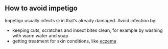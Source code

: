 ## How to avoid impetigo

Impetigo usually infects skin that’s already damaged. Avoid infection by:

- keeping cuts, scratches and insect bites clean, for example by washing with warm water and soap
- getting treatment for skin conditions, like [eczema](http://www.nhs.uk/conditions/eczema-(atopic)/Pages/Introduction.aspx)